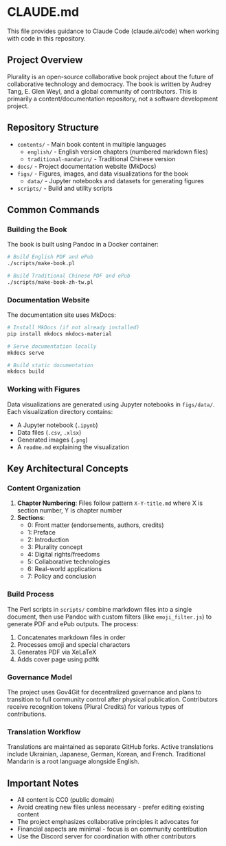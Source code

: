 # CLAUDE.md

This file provides guidance to Claude Code (claude.ai/code) when working with code in this repository.

## Project Overview

Plurality is an open-source collaborative book project about the future of collaborative technology and democracy. The book is written by Audrey Tang, E. Glen Weyl, and a global community of contributors. This is primarily a content/documentation repository, not a software development project.

## Repository Structure

- `contents/` - Main book content in multiple languages
  - `english/` - English version chapters (numbered markdown files)
  - `traditional-mandarin/` - Traditional Chinese version
- `docs/` - Project documentation website (MkDocs)
- `figs/` - Figures, images, and data visualizations for the book
  - `data/` - Jupyter notebooks and datasets for generating figures
- `scripts/` - Build and utility scripts

## Common Commands

### Building the Book

The book is built using Pandoc in a Docker container:

```bash
# Build English PDF and ePub
./scripts/make-book.pl

# Build Traditional Chinese PDF and ePub  
./scripts/make-book-zh-tw.pl
```

### Documentation Website

The documentation site uses MkDocs:

```bash
# Install MkDocs (if not already installed)
pip install mkdocs mkdocs-material

# Serve documentation locally
mkdocs serve

# Build static documentation
mkdocs build
```

### Working with Figures

Data visualizations are generated using Jupyter notebooks in `figs/data/`. Each visualization directory contains:
- A Jupyter notebook (`.ipynb`)
- Data files (`.csv`, `.xlsx`)
- Generated images (`.png`)
- A `readme.md` explaining the visualization

## Key Architectural Concepts

### Content Organization

1. **Chapter Numbering**: Files follow pattern `X-Y-title.md` where X is section number, Y is chapter number
2. **Sections**:
   - 0: Front matter (endorsements, authors, credits)
   - 1: Preface
   - 2: Introduction
   - 3: Plurality concept
   - 4: Digital rights/freedoms
   - 5: Collaborative technologies
   - 6: Real-world applications
   - 7: Policy and conclusion

### Build Process

The Perl scripts in `scripts/` combine markdown files into a single document, then use Pandoc with custom filters (like `emoji_filter.js`) to generate PDF and ePub outputs. The process:
1. Concatenates markdown files in order
2. Processes emoji and special characters
3. Generates PDF via XeLaTeX
4. Adds cover page using pdftk

### Governance Model

The project uses Gov4Git for decentralized governance and plans to transition to full community control after physical publication. Contributors receive recognition tokens (Plural Credits) for various types of contributions.

### Translation Workflow

Translations are maintained as separate GitHub forks. Active translations include Ukrainian, Japanese, German, Korean, and French. Traditional Mandarin is a root language alongside English.

## Important Notes

- All content is CC0 (public domain)
- Avoid creating new files unless necessary - prefer editing existing content
- The project emphasizes collaborative principles it advocates for
- Financial aspects are minimal - focus is on community contribution
- Use the Discord server for coordination with other contributors